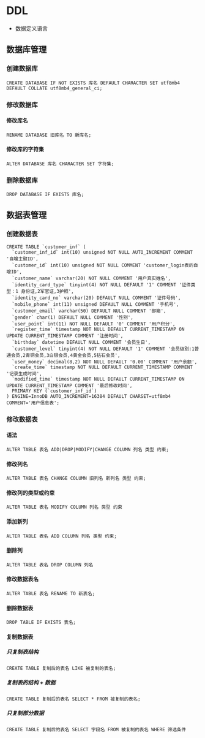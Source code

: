 # DDL

- 数据定义语言

## 数据库管理

### 创建数据库

```mysql
CREATE DATABASE IF NOT EXISTS 库名 DEFAULT CHARACTER SET utf8mb4 DEFAULT COLLATE utf8mb4_general_ci;
```

### 修改数据库

#### 修改库名

```mysql
RENAME DATABASE 旧库名 TO 新库名;
```

#### 修改库的字符集

```mysql
ALTER DATABASE 库名 CHARACTER SET 字符集;
```

### 删除数据库

```mysql
DROP DATABASE IF EXISTS 库名;
```

## 数据表管理

### 创建数据表

```mysql
CREATE TABLE `customer_inf` (
  `customer_inf_id` int(10) unsigned NOT NULL AUTO_INCREMENT COMMENT '自增主键ID',
  `customer_id` int(10) unsigned NOT NULL COMMENT 'customer_login表的自增ID',
  `customer_name` varchar(20) NOT NULL COMMENT '用户真实姓名',
  `identity_card_type` tinyint(4) NOT NULL DEFAULT '1' COMMENT '证件类型：1 身份证,2军官证,3护照',
  `identity_card_no` varchar(20) DEFAULT NULL COMMENT '证件号码',
  `mobile_phone` int(11) unsigned DEFAULT NULL COMMENT '手机号',
  `customer_email` varchar(50) DEFAULT NULL COMMENT '邮箱',
  `gender` char(1) DEFAULT NULL COMMENT '性别',
  `user_point` int(11) NOT NULL DEFAULT '0' COMMENT '用户积分',
  `register_time` timestamp NOT NULL DEFAULT CURRENT_TIMESTAMP ON UPDATE CURRENT_TIMESTAMP COMMENT '注册时间',
  `birthday` datetime DEFAULT NULL COMMENT '会员生日',
  `customer_level` tinyint(4) NOT NULL DEFAULT '1' COMMENT '会员级别:1普通会员,2青铜会员,3白银会员,4黄金会员,5钻石会员',
  `user_money` decimal(8,2) NOT NULL DEFAULT '0.00' COMMENT '用户余额',
  `create_time` timestamp NOT NULL DEFAULT CURRENT_TIMESTAMP COMMENT '记录生成时间',
  `modified_time` timestamp NOT NULL DEFAULT CURRENT_TIMESTAMP ON UPDATE CURRENT_TIMESTAMP COMMENT '最后修改时间',
  PRIMARY KEY (`customer_inf_id`)
) ENGINE=InnoDB AUTO_INCREMENT=16384 DEFAULT CHARSET=utf8mb4 COMMENT='用户信息表';
```

### 修改数据表

#### 语法

```mysql
ALTER TABLE 表名 ADD|DROP|MODIFY|CHANGE COLUMN 列名 类型 约束;
```

#### 修改列名

```mysql
ALTER TABLE 表名 CHANGE COLUMN 旧列名 新列名 类型 约束;
```

#### 修改列的类型或约束

```mysql
ALTER TABLE 表名 MODIFY COLUMN 列名 类型 约束
```

#### 添加新列

```mysql
ALTER TABLE 表名 ADD COLUMN 列名 类型 约束; 
```

#### 删除列

```mysql
ALTER TABLE 表名 DROP COLUMN 列名 
```

#### 修改数据表名

```mysql
ALTER TABLE 表名 RENAME TO 新表名;
```

#### 删除数据表

```mysql
DROP TABLE IF EXISTS 表名;
```

#### 复制数据表

##### 只复制表结构

```mysql
CREATE TABLE 复制后的表名 LIKE 被复制的表名;
```

##### 复制表的结构 + 数据

```mysql
CREATE TABLE 复制后的表名 SELECT * FROM 被复制的表名;
```

##### 只复制部分数据

```mysql
CREATE TABLE 复制后的表名 SELECT 字段名 FROM 被复制的表名 WHERE 筛选条件
```

